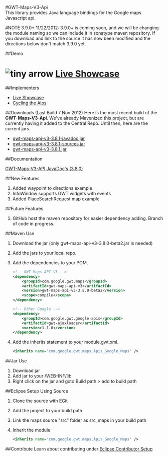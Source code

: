 #GWT-Maps-V3-Api   
This library provides Java language bindings for the Google maps Javascript api. 

#NOTE 3.9.0+
11/22/2012: 3.9.0+ is coming soon, and we will be changing the module naming 
so we can include it in sonatype maven repository. If you download and link to the source it 
has now been modified and the directions below don't match 3.9.0 yet. 

##Demo
# ![tiny arrow](http://www.lirmm.fr/bib-icons/Stanford/arrow.small.rightT.gif "tiny arrow")  [Live Showcase](http://gonevertical-apis.appspot.com/)

##Implementers
- [Live Showcase](http://gonevertical-apis.appspot.com)
- [Cycling the Alps](http://www.cyclingthealps.com)

##Downloads (Last Build 7 Nov 2012)
Here is the most recent build of the **GWT-Maps-V3-Api**. We've already Mavenized this project, but are currently having it added to the Central Repo. Until then, here are the current jars.

- [gwt-maps-api-v3-3.8.1-javadoc.jar](https://github.com/downloads/branflake2267/GWT-Maps-V3-Api/Apis_Google_Maps-3.8.1-javadoc.jar)
- [gwt-maps-api-v3-3.8.1-sources.jar](https://github.com/downloads/branflake2267/GWT-Maps-V3-Api/Apis_Google_Maps-3.8.1-sources.jar)
- [gwt-maps-api-v3-3.8.1.jar](https://github.com/downloads/branflake2267/GWT-Maps-V3-Api/Apis_Google_Maps-3.8.1.jar)

##Documentation

[GWT-Maps-V3-API JavaDoc's (3.8.0)](http://branflake2267.github.com/GWT-Maps-V3-Api/javadoc/3.8.0/)

##New Features
1. Added waypoint to directions example
2. InfoWindow supports GWT widgets with events
3. Added PlaceSearchRequest map example

##Future Features
1. GitHub host the maven repository for easier dependency adding. Branch of code in progress.

##Maven Use
1. Download the jar (only gwt-maps-api-v3-3.8.0-beta2.jar is needed)
2. Add the jars to your local repo.
3. Add the dependencies to your POM.
	
	```xml
	<!-- GWT Maps API V3 -->
	<dependency>
		<groupId>com.google.gwt.maps</groupId>
		<artifactId>gwt-maps-api-v3</artifactId>
		<version>gwt-maps-api-v3-3.8.0-beta2</version>
		<scope>compile</scope>
	</dependency>

	<!-- Other Google -->
	<dependency>
		<groupId>com.google.gwt.google-apis</groupId>
		<artifactId>gwt-ajaxloader</artifactId>
		<version>1.1.0</version>
	</dependency>
	```
4. Add the inherits statement to your module.gwt.xml.
	
	```xml
	<inherits name='com.google.gwt.maps.Apis_Google_Maps' />
	```

##Jar Use
1. Download jar
2. Add jar to your /WEB-INF/lib
3. Right click on the jar and goto Build path > add to build path

##Eclipse Setup Using Source
1. Clone the source with EGit
2. Add the project to your build path
3. Link the maps source "src" folder as src_maps in your build path
4. Inherit the module
	
	```xml
	<inherits name='com.google.gwt.maps.Apis_Google_Maps' />
	```

##Contribute
Learn about contributing under [Eclipse Contributor Setup](https://github.com/branflake2267/GWT-Maps-V3-Api/wiki/Eclipse-Contributor-Setup)